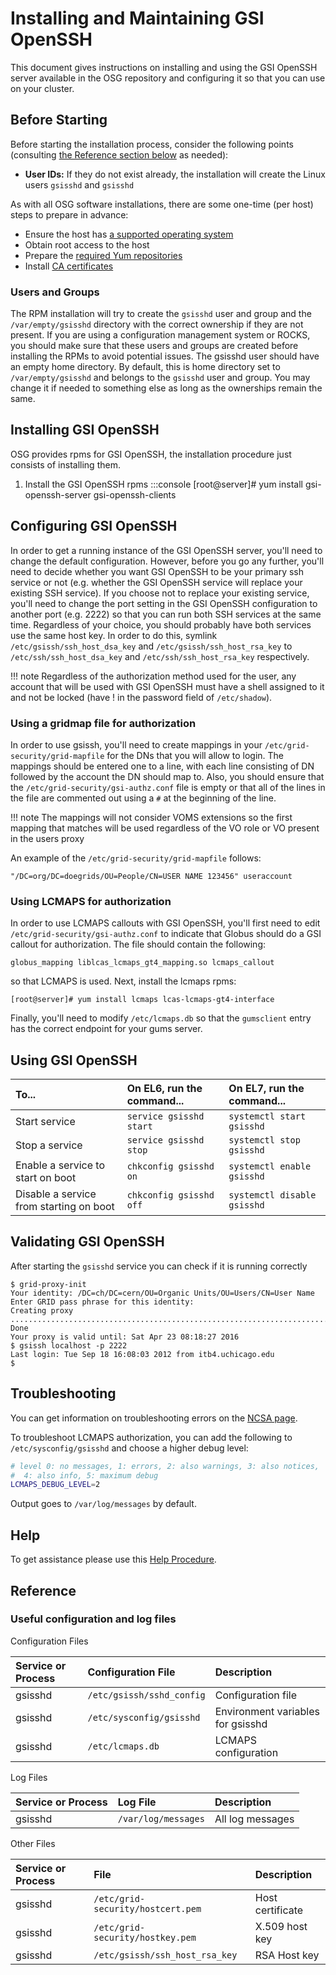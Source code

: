 Installing and Maintaining GSI OpenSSH
=======================================

This document gives instructions on installing and using the GSI OpenSSH server available in the OSG repository and configuring it so that you can use on your cluster.

Before Starting
---------------


Before starting the installation process, consider the following points (consulting [the Reference section below](#reference) as needed):

-   **User IDs:** If they do not exist already, the installation will create the Linux users `gsisshd` and `gsisshd`

As with all OSG software installations, there are some one-time (per host) steps to prepare in advance:

- Ensure the host has [a supported operating system](/docs/release/supported_platforms)
- Obtain root access to the host
- Prepare the [required Yum repositories](/docs/common/yum)
- Install [CA certificates](/docs/common/ca)

### Users and Groups

The RPM installation will try to create the `gsisshd` user and group and the `/var/empty/gsisshd` directory with the correct ownership if they are not present. If you are using a configuration management system or ROCKS, you should make sure that these users and groups are created before installing the RPMs to avoid potential issues. The gsisshd user should have an empty home directory. By default, this is home directory set to `/var/empty/gsisshd` and belongs to the `gsisshd` user and group. You may change it if needed to something else as long as the ownerships remain the same.


Installing GSI OpenSSH
----------------------

OSG provides rpms for GSI OpenSSH, the installation procedure just consists of
installing them.

1. Install the GSI OpenSSH rpms
     :::console
     [root@server]# yum install gsi-openssh-server gsi-openssh-clients


Configuring GSI OpenSSH
-----------------------

In order to get a running instance of the GSI OpenSSH server, you'll
need to change the default configuration. However, before you go any
further, you'll need to decide whether you want GSI OpenSSH to be your 
primary ssh service or not (e.g. whether the GSI OpenSSH service will 
replace your existing SSH service). If you choose not to replace your 
existing service, you'll need to change the port setting in the GSI 
OpenSSH configuration to another port (e.g. 2222) so that you can run 
both SSH services at the same time. Regardless of your choice, you 
should probably have both services use the same host key. In order 
to do this, symlink `/etc/gsissh/ssh_host_dsa_key` and `/etc/gsissh/ssh_host_rsa_key` 
to `/etc/ssh/ssh_host_dsa_key` and `/etc/ssh/ssh_host_rsa_key` respectively. 

!!! note
    Regardless of the authorization method used for the user, any 
    account that will be used with GSI OpenSSH must have a shell 
    assigned to it and not be locked (have ! in the password field of `/etc/shadow`).

### Using a gridmap file for authorization

In order to use gsissh, you'll need to create mappings in your 
`/etc/grid-security/grid-mapfile` for the DNs that you will 
allow to login. The mappings should be entered one to a line, 
with each line consisting of DN followed by the account the DN 
should map to. Also, you should ensure that the 
`/etc/grid-security/gsi-authz.conf` file is empty or that all 
of the lines in the file are commented out using a `#` at the beginning of the line.

!!! note
    The mappings will not consider VOMS extensions so the first mapping that matches will be used regardless of the VO role or VO present in the users proxy

An example of the `/etc/grid-security/grid-mapfile` follows:

```
"/DC=org/DC=doegrids/OU=People/CN=USER NAME 123456" useraccount
```

### Using LCMAPS for authorization

In order to use LCMAPS callouts with GSI OpenSSH, you'll first need to edit `/etc/grid-security/gsi-authz.conf` to indicate that Globus should do a GSI callout for authorization. The file should contain the following:

```
globus_mapping liblcas_lcmaps_gt4_mapping.so lcmaps_callout
```

so that LCMAPS is used. Next, install the lcmaps rpms:

``` console
[root@server]# yum install lcmaps lcas-lcmaps-gt4-interface
```

Finally, you'll need to modify `/etc/lcmaps.db` so that the `gumsclient` entry has the correct endpoint for your gums server.

Using GSI OpenSSH
------------------


| To...                                   | On EL6, run the command...   | On EL7, run the command...                      |
| :-------------------------------------- | :--------------------------- | :--------------------------------------------   |
| Start  service                          | `service gsisshd start`      | `systemctl start gsisshd`   |
| Stop a  service                         | `service gsisshd stop`       | `systemctl stop gsisshd`    |
| Enable a service to start on boot       | `chkconfig gsisshd on`       | `systemctl enable gsisshd`  |
| Disable a service from starting on boot | `chkconfig gsisshd off`      | `systemctl disable gsisshd` |


Validating GSI OpenSSH
----------------------

After starting the `gsisshd` service you can check if it is running correctly

``` console
$ grid-proxy-init
Your identity: /DC=ch/DC=cern/OU=Organic Units/OU=Users/CN=User Name
Enter GRID pass phrase for this identity:
Creating proxy ............................................................................................... Done
Your proxy is valid until: Sat Apr 23 08:18:27 2016
$ gsissh localhost -p 2222
Last login: Tue Sep 18 16:08:03 2012 from itb4.uchicago.edu
$
```

Troubleshooting
---------------

You can get information on troubleshooting errors on the [NCSA page](http://grid.ncsa.illinois.edu/ssh/ts_server.html).

To troubleshoot LCMAPS authorization, you can add the following to `/etc/sysconfig/gsisshd` and choose a higher debug level:

``` bash
# level 0: no messages, 1: errors, 2: also warnings, 3: also notices,
#  4: also info, 5: maximum debug
LCMAPS_DEBUG_LEVEL=2
```

Output goes to `/var/log/messages` by default.


Help
----

To get assistance please use this [Help Procedure](/docs/common/help).


Reference 
----------

### Useful configuration and log files

Configuration Files

| Service or Process | Configuration File        | Description                       |
|:-------------------|:--------------------------|:----------------------------------|
| gsisshd            | `/etc/gsissh/sshd_config` | Configuration file                |
| gsisshd            | `/etc/sysconfig/gsisshd`  | Environment variables for gsisshd |
| gsisshd            | `/etc/lcmaps.db`          | LCMAPS configuration              |

Log Files

| Service or Process | Log File            | Description      |
|:-------------------|:--------------------|:-----------------|
| gsisshd            | `/var/log/messages` | All log messages |

Other Files

| Service or Process | File                              | Description      |
|:-------------------|:----------------------------------|:-----------------|
| gsisshd            | `/etc/grid-security/hostcert.pem` | Host certificate |
| gsisshd            | `/etc/grid-security/hostkey.pem`  | X.509 host key   |
| gsisshd            | `/etc/gsissh/ssh_host_rsa_key`    | RSA Host key     |


